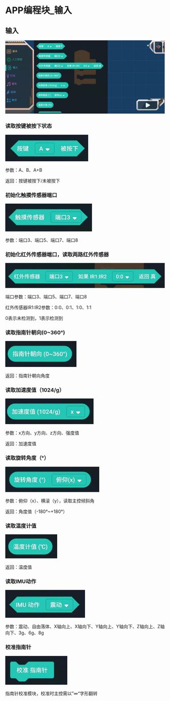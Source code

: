 # APP编程块_输入

## 输入
![](./images/MoonBot_APP_Input.jpg)

### 读取按键被按下状态

![](./images/MoonBot_APP_Input0.jpg)

参数：A、B、A+B

返回：按键被按下/未被按下

### 初始化触摸传感器端口

![](./images/MoonBot_APP_Input1.jpg)

参数：端口3、端口5、端口7、端口8

### 初始化红外传感器端口，读取两路红外传感器

![](./images/MoonBot_APP_Input2.jpg)

端口参数：端口3、端口5、端口7、端口8

红外传感器IR1:IR2参数：0:0、0:1、1:0、1:1

0表示未检测到，1表示检测到

### 读取指南针朝向(0~360°)

![](./images/MoonBot_APP_Input3.jpg)

返回：指南针朝向角度

### 读取加速度值（1024/g）

![](./images/MoonBot_APP_Input4.jpg)

参数：x方向、y方向、z方向、强度值

返回：加速度值

### 读取旋转角度（°）

![](./images/MoonBot_APP_Input5.jpg)

参数：俯仰（x）、横滚（y），读取主控倾斜角

返回：角度值（-180°~+180°）

### 读取温度计值

![](./images/MoonBot_APP_Input6.jpg)

返回：温度值

### 读取IMU动作

![](./images/MoonBot_APP_Input7.jpg)

参数：震动、自由落体、X轴向上、X轴向下、Y轴向上、Y轴向下、Z轴向上、Z轴向下、3g、6g、8g

### 校准指南针

![](./images/MoonBot_APP_Input8.jpg)

指南针校准模块，校准时主控需以”∞“字形翻转

